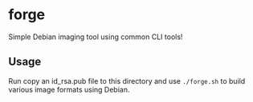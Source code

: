 # forge
Simple Debian imaging tool using common CLI tools!

## Usage

Run copy an id_rsa.pub file to this directory and use `./forge.sh` to build various image formats using Debian.
